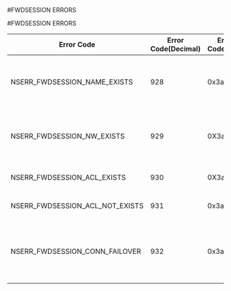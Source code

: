 #FWDSESSION ERRORS

#FWDSESSION ERRORS



<table><thead><tr><th>Error Code</th><th>Error Code(Decimal)</th><th>Error Code(Hex)</th><th>Error Message</th></tr></thead><tbody><tr><td>NSERR_FWDSESSION_NAME_EXISTS</td><td>928</td><td>0x3a0</td><td>A forwarding session with same name exists</td><tr><tr><td>NSERR_FWDSESSION_NW_EXISTS</td><td>929</td><td>0X3a1</td><td>A forwarding session with same network exists</td><tr><tr><td>NSERR_FWDSESSION_ACL_EXISTS</td><td>930</td><td>0X3a2</td><td>This acl is already configured</td><tr><tr><td>NSERR_FWDSESSION_ACL_NOT_EXISTS</td><td>931</td><td>0x3a3</td><td>Specified ACL is not configured</td><tr><tr><td>NSERR_FWDSESSION_CONN_FAILOVER</td><td>932</td><td>0x3a4</td><td>Connection fail-over not supported for v6 forwarding sessions</td><tr></tbody></table>
